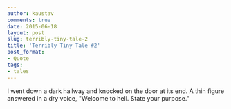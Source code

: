 ```yaml
---
author: kaustav
comments: true
date: 2015-06-18
layout: post
slug: terribly-tiny-tale-2
title: 'Terribly Tiny Tale #2'
post_format:
- Quote
tags:
- tales
---
```


I went down a dark hallway and knocked on the door at its end. A thin figure answered in a dry voice, "Welcome to hell. State your purpose."
